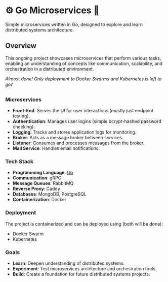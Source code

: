 # ⚙️ Go Microservices 🦫

Simple microservices written in Go, designed to explore and learn distributed systems architecture.

## Overview

This ongoing project showcases microservices that perform various tasks, enabling an understanding of concepts like communication, scalability, and orchestration in a distributed environment.

_Almost done! Only deployment to Docker Swarms and Kubernetes is left to go❗_

### Microservices
- **Front-End**: Serves the UI for user interactions (mostly just endpoint testing).
- **Authentication**: Manages user logins (simple bcrypt-hashed password checking).
- **Logging**: Tracks and stores application logs for monitoring.
- **Broker**: Acts as a message broker between services.
- **Listener**: Consumes and processes messages from the broker.
- **Mail Service**: Handles email notifications.

### Tech Stack
- **Programming Language**: [Go](https://golang.org/)
- **Communication**: gRPC
- **Message Queues**: RabbitMQ
- **Reverse Proxy**: Caddy
- **Databases**: MongoDB, PostgreSQL
- **Containerization**: Docker

### Deployment
The project is containerized and can be deployed using (both will be done):
- Docker Swarm
- Kubernetes

### Goals

- **Learn**: Deepen understanding of distributed systems.
- **Experiment**: Test microservices architecture and orchestration tools.
- **Build**: Create a foundation for future distributed systems projects.
